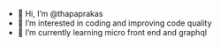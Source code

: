 - 👋 Hi, I’m @thapaprakas
- 👀 I’m interested in coding and improving code quality 
- 🌱 I’m currently learning micro front end and graphql

<!---
thapaprakas/thapaprakas is a ✨ special ✨ repository because its `README.md` (this file) appears on your GitHub profile.
You can click the Preview link to take a look at your changes.
--->
